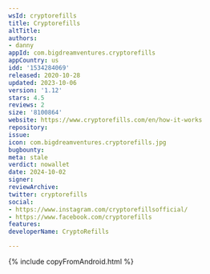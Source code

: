 ```yaml
---
wsId: cryptorefills
title: Cryptorefills
altTitle: 
authors:
- danny
appId: com.bigdreamventures.cryptorefills
appCountry: us
idd: '1534284069'
released: 2020-10-28
updated: 2023-10-06
version: '1.12'
stars: 4.5
reviews: 2
size: '8100864'
website: https://www.cryptorefills.com/en/how-it-works
repository: 
issue: 
icon: com.bigdreamventures.cryptorefills.jpg
bugbounty: 
meta: stale
verdict: nowallet
date: 2024-10-02
signer: 
reviewArchive: 
twitter: cryptorefills
social:
- https://www.instagram.com/cryptorefillsofficial/
- https://www.facebook.com/cryptorefills
features: 
developerName: CryptoRefills

---
```


{% include copyFromAndroid.html %}